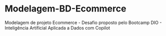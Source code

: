 # Modelagem-BD-Ecommerce
Modelagem de projeto Ecommerce - Desafio proposto pelo Bootcamp DIO - Inteligência Artificial Aplicada a Dados com Copilot
